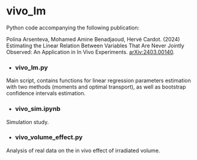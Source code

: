 # vivo_lm

Python code accompanying the following publication: 

Polina Arsenteva, Mohamed Amine Benadjaoud, Hervé Cardot. (2024) Estimating the Linear Relation Between Variables That Are Never Jointly Observed: An Application in In Vivo Experiments. [arXiv:2403.00140](https://doi.org/10.48550/arXiv.2403.00140).


- ### vivo_lm.py
Main script, contains functions for linear regression parameters estimation with two methods (moments and optimal transport), as well as bootstrap confidence intervals estimation.

- ### vivo_sim.ipynb
Simulation study.

- ### vivo_volume_effect.py
Analysis of real data on the in vivo effect of irradiated volume.




